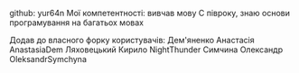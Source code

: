 github: yur64n
Мої компетентності: вивчав мову С півроку, знаю основи програмування на багатьох мовах

Додав до власного форку користувачів:
Дем'яненко Анастасія AnastasiaDem
Ляховецький Кирило NightThunder
Симчина Олександр OleksandrSymchyna